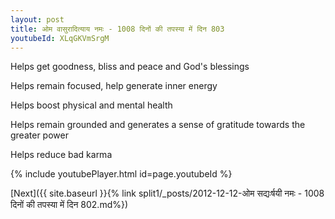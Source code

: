 ```yaml
---
layout: post
title: ओम वासुरादित्याय नमः - 1008 दिनों की तपस्या में दिन 803
youtubeId: XLqGKVmSrgM
---
```

 
 
Helps get goodness, bliss and peace and God's blessings
 
Helps remain focused, help generate inner energy 
 
Helps boost physical and mental health 
 
Helps remain grounded and generates a sense of gratitude towards the greater power 
 
Helps reduce bad karma
 
 
 
 


{% include youtubePlayer.html id=page.youtubeId %}
 
[Next]({{ site.baseurl }}{% link  split1/_posts/2012-12-12-ओम सद्यःर्षयी नमः - 1008 दिनों की तपस्या में दिन 802.md%})
 
